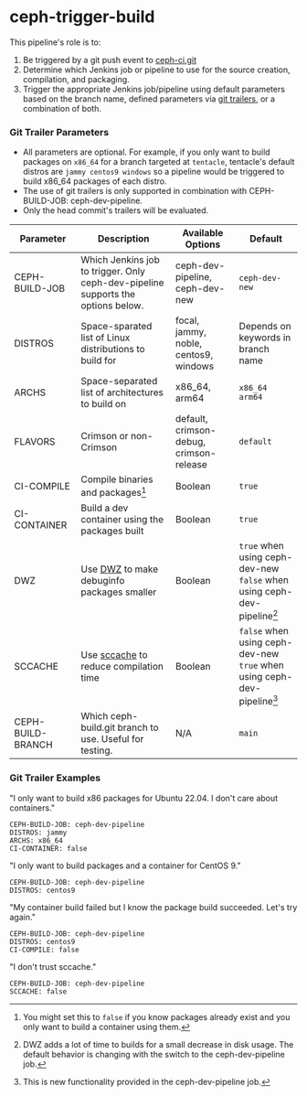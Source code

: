 
# ceph-trigger-build

This pipeline's role is to:

1. Be triggered by a git push event to [ceph-ci.git](https://github.com/ceph/ceph-ci)
2. Determine which Jenkins job or pipeline to use for the source creation, compilation, and packaging.
3. Trigger the appropriate Jenkins job/pipeline using default parameters based on the branch name, defined parameters via [git trailers](https://git-scm.com/docs/git-interpret-trailers), or a combination of both.


### Git Trailer Parameters

- All parameters are optional.  For example, if you only want to build packages on `x86_64` for a branch targeted at `tentacle`, tentacle's default distros are `jammy centos9 windows` so a pipeline would be triggered to build x86_64 packages of each distro.
- The use of git trailers is only supported in combination with CEPH-BUILD-JOB: ceph-dev-pipeline.
- Only the head commit's trailers will be evaluated.

|Parameter|Description|Available Options|Default|
|--|--|--|--|
|CEPH-BUILD-JOB|Which Jenkins job to trigger. Only ceph-dev-pipeline supports the options below.|ceph-dev-pipeline, ceph-dev-new|`ceph-dev-new`|
|DISTROS|Space-sparated list of Linux distributions to build for|focal, jammy, noble, centos9, windows|Depends on keywords in branch name|
|ARCHS|Space-separated list of architectures to build on|x86_64, arm64|`x86_64 arm64`|
|FLAVORS|Crimson or non-Crimson|default, crimson-debug, crimson-release|`default`|
|CI-COMPILE|Compile binaries and packages[^1]|Boolean|`true`|
|CI-CONTAINER|Build a dev container using the packages built|Boolean|`true`|
|DWZ|Use [DWZ](https://sourceware.org/dwz/) to make debuginfo packages smaller|Boolean|`true` when using ceph-dev-new<br>`false` when using ceph-dev-pipeline[^2]|
|SCCACHE|Use [sccache](https://github.com/mozilla/sccache) to reduce compilation time|Boolean|`false` when using ceph-dev-new<br>`true` when using ceph-dev-pipeline[^3]|
|CEPH-BUILD-BRANCH|Which ceph-build.git branch to use. Useful for testing.|N/A|`main`|


[^1]: You might set this to `false` if you know packages already exist and you only want to build a container using them.
[^2]: DWZ adds a lot of time to builds for a small decrease in disk usage.  The default behavior is changing with the switch to the ceph-dev-pipeline job.
[^3]: This is new functionality provided in the ceph-dev-pipeline job.

### Git Trailer Examples
"I only want to build x86 packages for Ubuntu 22.04.  I don't care about containers."

    CEPH-BUILD-JOB: ceph-dev-pipeline
    DISTROS: jammy
    ARCHS: x86_64
    CI-CONTAINER: false

"I only want to build packages and a container for CentOS 9."

    CEPH-BUILD-JOB: ceph-dev-pipeline
    DISTROS: centos9

"My container build failed but I know the package build succeeded.  Let's try again."

    CEPH-BUILD-JOB: ceph-dev-pipeline
    DISTROS: centos9
    CI-COMPILE: false

"I don't trust sccache."

    CEPH-BUILD-JOB: ceph-dev-pipeline
    SCCACHE: false

